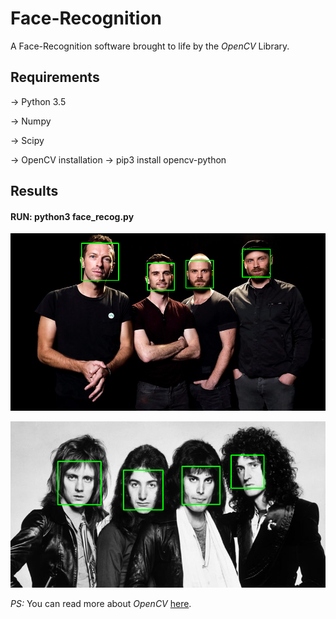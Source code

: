 # Face-Recognition

A Face-Recognition software brought to life by the *OpenCV* Library. 

## Requirements

-> Python 3.5

-> Numpy

-> Scipy

-> OpenCV installation -> pip3 install opencv-python

## Results

#### RUN: python3  face_recog.py

![](https://github.com/Ojaswy/Face-Recognition/blob/master/images/Faces%20found%20Coldplay.png)

![](https://github.com/Ojaswy/Face-Recognition/blob/master/images/Faces%20found%20Queen.png)

*PS:* You can read more about *OpenCV* [here](https://opencv.org/).
 
